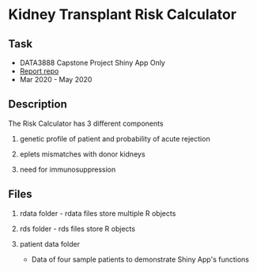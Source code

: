 Kidney Transplant Risk Calculator
=======================================

Task
-------------------
- DATA3888 Capstone Project Shiny App Only
- [Report repo](https://github.sydney.edu.au/awon6941/DATA3888-Project-Report "Report repo")
- Mar 2020 - May 2020

Description
-------------------
The Risk Calculator has 3 different components

1. genetic profile of patient and probability of acute rejection

2. eplets mismatches with donor kidneys

3. need for immunosuppression

Files
-------------------
1. rdata folder - rdata files store multiple R objects

2. rds folder - rds files store R objects

3. patient data folder
   - Data of four sample patients to demonstrate Shiny App's functions

